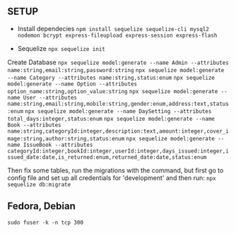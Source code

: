 ## SETUP

- Install dependecies
`npm install sequelize sequelize-cli mysql2 nodemon bcrypt express-fileupload express-session express-flash`

- Sequelize
`npx sequelize init`

Create Database
`npx sequelize model:generate --name Admin --attributes name:string,email:string,password:string`
`npx sequelize model:generate --name Category --attributes name:string,status:enum`
`npx sequelize model:generate --name Option --attributes option_name:string,option_value:string`
`npx sequelize model:generate --name User --attributes name:string,email:string,mobile:string,gender:enum,address:text,status:enum`
`npx sequelize model:generate --name DaySetting --attributes total_days:integer,status:enum`
`npx sequelize model:generate --name Book --attributes name:string,categoryId:integer,description:text,amount:integer,cover_image:string,author:string,status:enum`
`npx sequelize model:generate --name IssueBook --attributes categoryId:integer,bookId:integer,userId:integer,days_issued:integer,issued_date:date,is_returned:enum,returned_date:date,status:enum`

Then fix some tables, run the migrations with the command, but first go to config file and set up all credentials for 'development' and then run:
`npx sequelize db:migrate`



## Fedora, Debian
`sudo fuser -k -n tcp 300`